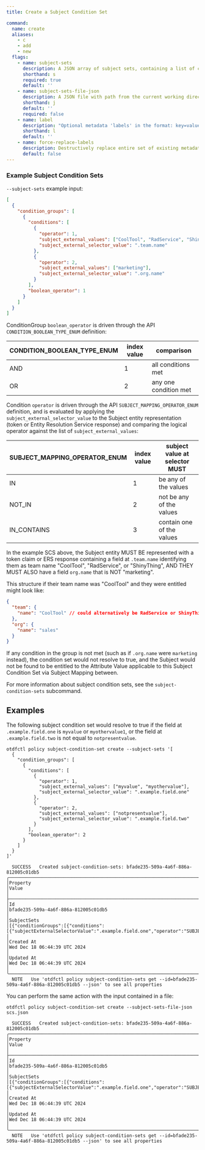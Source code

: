 ```yaml
---
title: Create a Subject Condition Set

command:
  name: create
  aliases:
    - c
    - add
    - new
  flags:
    - name: subject-sets
      description: A JSON array of subject sets, containing a list of condition groups, each with one or more conditions
      shorthand: s
      required: true
      default: ''
    - name: subject-sets-file-json
      description: A JSON file with path from the current working directory containing an array of subject sets
      shorthand: j
      default: ''
      required: false
    - name: label
      description: "Optional metadata 'labels' in the format: key=value"
      shorthand: l
      default: ''
    - name: force-replace-labels
      description: Destructively replace entire set of existing metadata 'labels' with any provided to this command
      default: false
---
```


### Example Subject Condition Sets

`--subject-sets` example input:

```json
[
  {
    "condition_groups": [
      {
        "conditions": [
          {
            "operator": 1,
            "subject_external_values": ["CoolTool", "RadService", "ShinyThing"],
            "subject_external_selector_value": ".team.name"
          },
          {
            "operator": 2,
            "subject_external_values": ["marketing"],
            "subject_external_selector_value": ".org.name"
          }
        ],
        "boolean_operator": 1
      }
    ]
  }
]
```

ConditionGroup `boolean_operator` is driven through the API `CONDITION_BOOLEAN_TYPE_ENUM` definition:

| CONDITION_BOOLEAN_TYPE_ENUM | index value | comparison            |
| --------------------------- | ----------- | --------------------- |
| AND                         | 1           | all conditions met    |
| OR                          | 2           | any one condition met |

Condition `operator` is driven through the API `SUBJECT_MAPPING_OPERATOR_ENUM` definition,
and is evaluated by applying the `subject_external_selector_value` to the Subject entity
representation (token or Entity Resolution Service response) and comparing the logical operator
against the list of `subject_external_values`:

| SUBJECT_MAPPING_OPERATOR_ENUM | index value | subject value at selector MUST |
| ----------------------------- | ----------- | ------------------------------ |
| IN                            | 1           | be any of the values           |
| NOT_IN                        | 2           | not be any of the values       |
| IN_CONTAINS                   | 3           | contain one of the values      |

In the example SCS above, the Subject entity MUST BE represented with a token claim or ERS response
containing a field at `.team.name` identifying them as team name "CoolTool", "RadService", or "ShinyThing", AND THEY MUST ALSO have a field `org.name` that is NOT "marketing".

This structure if their team name was "CoolTool" and they were entitled might look like:

```json
{
  "team": {
    "name": "CoolTool" // could alternatively be RadService or ShinyThing
  },
  "org": {
    "name": "sales"
  }
}
```

If any condition in the group is not met (such as if `.org.name` were `marketing` instead),
the condition set would not resolve to true, and the Subject would not be found to be entitled
to the Attribute Value applicable to this Subject Condition Set via Subject Mapping between.

For more information about subject condition sets, see the `subject-condition-sets` subcommand.

## Examples

The following subject condition set would resolve to true if the field at `.example.field.one` is 
`myvalue` or `myothervalue1`, or the field at `.example.field.two` is not equal to `notpresentvalue`.
```shell
otdfctl policy subject-condition-set create --subject-sets '[
  {
    "condition_groups": [
      {
        "conditions": [
          {
            "operator": 1,
            "subject_external_values": ["myvalue", "myothervalue"],
            "subject_external_selector_value": ".example.field.one"
          },
          {
            "operator": 2,
            "subject_external_values": ["notpresentvalue"],
            "subject_external_selector_value": ".example.field.two"
          }
        ],
        "boolean_operator": 2
      }
    ]
  }
]'
```

```shell
  SUCCESS   Created subject-condition-sets: bfade235-509a-4a6f-886a-812005c01db5                                                                                                                                                                                                                                                                                                                                                                       
╭─────────────────────────────────────────────────────────────────────────┬────────────────────────────────────────────────────────────────────────────────────────────────────────────────────────────────────────────────╮
│Property                                                                 │Value                                                                                                                                           │
├─────────────────────────────────────────────────────────────────────────┼────────────────────────────────────────────────────────────────────────────────────────────────────────────────────────────────────────────────┤
│Id                                                                       │bfade235-509a-4a6f-886a-812005c01db5                                                                                                            │
│SubjectSets                                                              │[{"conditionGroups":[{"conditions":[{"subjectExternalSelectorValue":".example.field.one","operator":"SUBJECT_MAPPING_OPERATOR_ENUM_IN","subject…│
│Created At                                                               │Wed Dec 18 06:44:39 UTC 2024                                                                                                                    │
│Updated At                                                               │Wed Dec 18 06:44:39 UTC 2024                                                                                                                    │
╰─────────────────────────────────────────────────────────────────────────┴────────────────────────────────────────────────────────────────────────────────────────────────────────────────────────────────────────────────╯
  NOTE   Use 'otdfctl policy subject-condition-sets get --id=bfade235-509a-4a6f-886a-812005c01db5 --json' to see all properties
```

You can perform the same action with the input contained in a file:
```shell
otdfctl policy subject-condition-set create --subject-sets-file-json scs.json
```

```shell
  SUCCESS   Created subject-condition-sets: bfade235-509a-4a6f-886a-812005c01db5                                                                                                                                                                                                                                                                                                                                                                       
╭─────────────────────────────────────────────────────────────────────────┬────────────────────────────────────────────────────────────────────────────────────────────────────────────────────────────────────────────────╮
│Property                                                                 │Value                                                                                                                                           │
├─────────────────────────────────────────────────────────────────────────┼────────────────────────────────────────────────────────────────────────────────────────────────────────────────────────────────────────────────┤
│Id                                                                       │bfade235-509a-4a6f-886a-812005c01db5                                                                                                            │
│SubjectSets                                                              │[{"conditionGroups":[{"conditions":[{"subjectExternalSelectorValue":".example.field.one","operator":"SUBJECT_MAPPING_OPERATOR_ENUM_IN","subject…│
│Created At                                                               │Wed Dec 18 06:44:39 UTC 2024                                                                                                                    │
│Updated At                                                               │Wed Dec 18 06:44:39 UTC 2024                                                                                                                    │
╰─────────────────────────────────────────────────────────────────────────┴────────────────────────────────────────────────────────────────────────────────────────────────────────────────────────────────────────────────╯
  NOTE   Use 'otdfctl policy subject-condition-sets get --id=bfade235-509a-4a6f-886a-812005c01db5 --json' to see all properties
```
